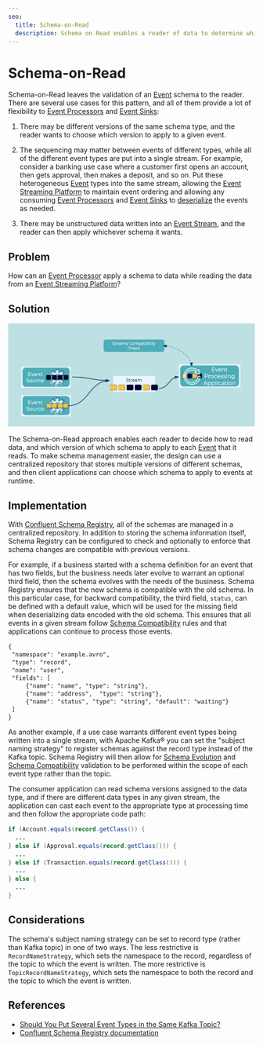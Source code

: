 ```yaml
---
seo:
  title: Schema-on-Read
  description: Schema on Read enables a reader of data to determine which schema to apply to processed data.
---
```


# Schema-on-Read
Schema-on-Read leaves the validation of an [Event](../event/event.md) schema to the reader.
There are several use cases for this pattern, and all of them provide a lot of flexibility to [Event Processors](../event-processing/event-processor.md) and [Event Sinks](../event-sink/event-sink.md):

1. There may be different versions of the same schema type, and the reader wants to choose which version to apply to a given event.

2. The sequencing may matter between events of different types, while all of the different event types are put into a single stream.  For example, consider a banking use case where a customer first opens an account, then gets approval, then makes a deposit, and so on. Put these heterogeneous [Event](../event/event.md) types into the same stream, allowing the [Event Streaming Platform](../event-stream/event-streaming-platform.md) to maintain event ordering and allowing any consuming [Event Processors](../event-processing/event-processor.md) and [Event Sinks](../event-sink/event-sink.md) to [deserialize](../event/event-deserializer.md) the events as needed.

3. There may be unstructured data written into an [Event Stream](../event-stream/event-stream.md), and the reader can then apply whichever schema it wants.

## Problem
How can an [Event Processor](../event-processing/event-processor.md) apply a schema to data while reading the data from an [Event Streaming Platform](../event-stream/event-streaming-platform.md)?

## Solution
![schema-on-read](../img/schema-on-read.png)

The Schema-on-Read approach enables each reader to decide how to read data, and which version of which schema to apply to each [Event](../event/event.md) that it reads.
To make schema management easier, the design can use a centralized repository that stores multiple versions of different schemas, and then client applications can choose which schema to apply to events at runtime.

## Implementation
With [Confluent Schema Registry](https://docs.confluent.io/cloud/current/cp-component/schema-reg-cloud-config.html), all of the schemas are managed in a centralized repository.
In addition to storing the schema information itself, Schema Registry can be configured to check and optionally to enforce that schema changes are compatible with previous versions.

For example, if a business started with a schema definition for an event that has two fields, but the business needs later evolve to warrant an optional third field, then the schema evolves with the needs of the business.
Schema Registry ensures that the new schema is compatible with the old schema.
In this particular case, for backward compatibility, the third field, `status`, can be defined with a default value, which will be used for the missing field when deserializing data encoded with the old schema.
This ensures that all events in a given stream follow [Schema Compatibility](../event-stream/schema-compatibility.md) rules and that applications can continue to process those events.

```
{
 "namespace": "example.avro",
 "type": "record",
 "name": "user",
 "fields": [
     {"name": "name", "type": "string"},
     {"name": "address",  "type": "string"},
     {"name": "status", "type": "string", "default": "waiting"}
 ]
}
```

As another example, if a use case warrants different event types being written into a single stream, with Apache Kafka&reg; you can set the "subject naming strategy" to register schemas against the record type instead of the Kafka topic.
Schema Registry will then allow for [Schema Evolution](../event-stream/schema-evolution.md) and [Schema Compatibility](../event-stream/schema-compatibility.md) validation to be performed within the scope of each event type rather than the topic.

The consumer application can read schema versions assigned to the data type, and if there are different data types in any given stream, the application can cast each event to the appropriate type at processing time and then follow the appropriate code path:

```java
if (Account.equals(record.getClass()) {
  ...
} else if (Approval.equals(record.getClass())) {
  ...
} else if (Transaction.equals(record.getClass())) {
  ...
} else {
  ...
}
```

## Considerations
The schema's subject naming strategy can be set to record type (rather than Kafka topic) in one of two ways.
The less restrictive is `RecordNameStrategy`, which sets the namespace to the record, regardless of the topic to which the event is written.
The more restrictive is `TopicRecordNameStrategy`, which sets the namespace to both the record and the topic to which the event is written.

## References
* [Should You Put Several Event Types in the Same Kafka Topic?](https://www.confluent.io/blog/put-several-event-types-kafka-topic/)
* [Confluent Schema Registry documentation](https://docs.confluent.io/cloud/current/cp-component/schema-reg-cloud-config.html)

